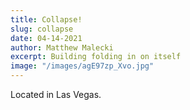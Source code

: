 ```yaml
---
title: Collapse!
slug: collapse
date: 04-14-2021
author: Matthew Malecki
excerpt: Building folding in on itself
image: "/images/agE97zp_Xvo.jpg"
---
```


Located in Las Vegas.
